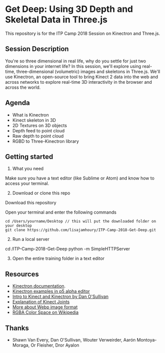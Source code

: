 # Get Deep: Using 3D Depth and Skeletal Data in Three.js

This repository is for the ITP Camp 2018 Session on Kinectron and Three.js. 

## Session Description

You're so three dimensional in real life, why do you settle for just two dimensions in your internet life? In this session, we'll explore using real-time, three-dimensional (volumetric) images and skeletons in Three.js. We'll use Kinectron, an open-source tool to bring Kinect 2 data into the web and across networks to explore real-time 3D interactivity in the browser and across the world.

## Agenda 

* What is Kinectron 
* Kinect skeleton in 3D 
* 2D Textures on 3D objects
* Depth feed to point cloud
* Raw depth to point cloud 
* RGBD to Three-Kinectron library

## Getting started

1. What you need 

Make sure you have a text editor (like Sublime or Atom) and know how to access your terminal. 

2. Download or clone this repo

Download this repository

Open your terminal and enter the following commands

```
cd /Users/yourname/Desktop // this will put the downloaded folder on your desktop
git clone https://github.com/lisajamhoury/ITP-Camp-2018-Get-Deep.git

```

2. Run a local server 

cd /ITP-Camp-2018-Get-Deep
python -m SimpleHTTPServer

3. Open the entire training folder in a text editor


## Resources

* [Kinectron documentation](https://kinectron.github.io/).
* [Kinectron examples in p5 alpha editor](https://github.com/kinectron/kinectron/wiki/Kinectron-Examples-in-P5-Alpha-Editor)
* [Intro to Kinect and Kinectron by Dan O'Sullivan](https://itp.nyu.edu/classes/dance-f16/kinect/)
* [Explanation of Kinect Joints](https://github.com/kinectron/kinectron/issues/12)
* [More about Webp image format](https://developers.google.com/speed/webp/)
* [RGBA Color Space on Wikipedia](https://en.wikipedia.org/wiki/RGBA_color_space)


## Thanks

* Shawn Van Every, Dan O'Sullivan, Wouter Verweirder, Aarón Montoya-Moraga, Or Fleisher, Dror Ayalon
